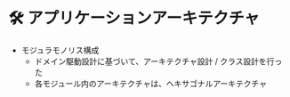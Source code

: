# 🛠️ アプリケーションアーキテクチャ

 - モジュラモノリス構成
   - ドメイン駆動設計に基づいて、アーキテクチャ設計 / クラス設計を行った 
   - 各モジュール内のアーキテクチャは、ヘキサゴナルアーキテクチャ